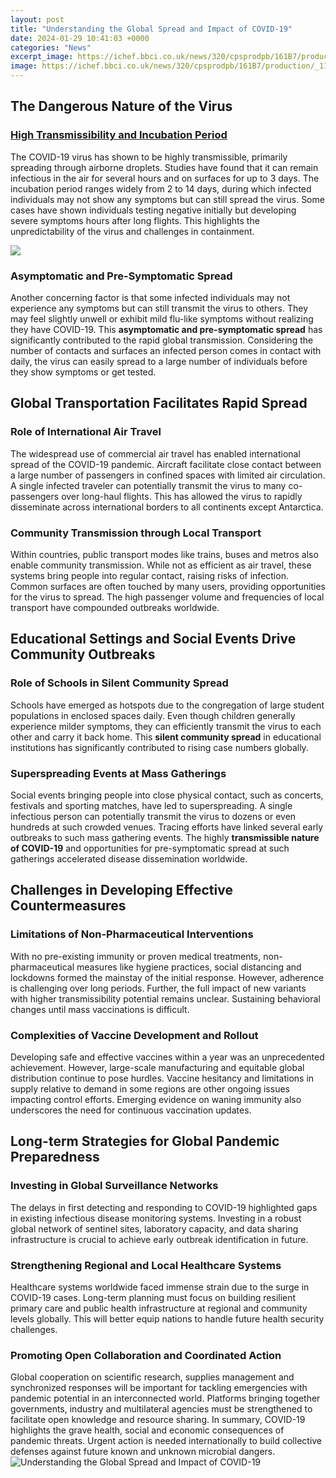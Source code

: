 ```yaml
---
layout: post
title: "Understanding the Global Spread and Impact of COVID-19"
date: 2024-01-29 10:41:03 +0000
categories: "News"
excerpt_image: https://ichef.bbci.co.uk/news/320/cpsprodpb/161B7/production/_111115509_globalmapfinal_3mar_v2-nc.png
image: https://ichef.bbci.co.uk/news/320/cpsprodpb/161B7/production/_111115509_globalmapfinal_3mar_v2-nc.png
---
```


## The Dangerous Nature of the Virus
### [High Transmissibility and Incubation Period](https://store.fi.io.vn/collection/aldrete)
The COVID-19 virus has shown to be highly transmissible, primarily spreading through airborne droplets. Studies have found that it can remain infectious in the air for several hours and on surfaces for up to 3 days. The incubation period ranges widely from 2 to 14 days, during which infected individuals may not show any symptoms but can still spread the virus. Some cases have shown individuals testing negative initially but developing severe symptoms hours after long flights. This highlights the unpredictability of the virus and challenges in containment. 

![](https://i1.wp.com/metro.co.uk/wp-content/uploads/2020/03/PRI_146463397.jpg?quality=90&amp;strip=all&amp;zoom=1&amp;resize=964%2C645&amp;ssl=1)
### **Asymptomatic and Pre-Symptomatic Spread** 
Another concerning factor is that some infected individuals may not experience any symptoms but can still transmit the virus to others. They may feel slightly unwell or exhibit mild flu-like symptoms without realizing they have COVID-19. This **asymptomatic and pre-symptomatic spread** has significantly contributed to the rapid global transmission. Considering the number of contacts and surfaces an infected person comes in contact with daily, the virus can easily spread to a large number of individuals before they show symptoms or get tested. 
## Global Transportation Facilitates Rapid Spread
### **Role of International Air Travel**
The widespread use of commercial air travel has enabled international spread of the COVID-19 pandemic. Aircraft facilitate close contact between a large number of passengers in confined spaces with limited air circulation. A single infected traveler can potentially transmit the virus to many co-passengers over long-haul flights. This has allowed the virus to rapidly disseminate across international borders to all continents except Antarctica. 
### **Community Transmission through Local Transport** 
Within countries, public transport modes like trains, buses and metros also enable community transmission. While not as efficient as air travel, these systems bring people into regular contact, raising risks of infection. Common surfaces are often touched by many users, providing opportunities for the virus to spread. The high passenger volume and frequencies of local transport have compounded outbreaks worldwide.
## Educational Settings and Social Events Drive Community Outbreaks
### **Role of Schools in Silent Community Spread**
Schools have emerged as hotspots due to the congregation of large student populations in enclosed spaces daily. Even though children generally experience milder symptoms, they can efficiently transmit the virus to each other and carry it back home. This **silent community spread** in educational institutions has significantly contributed to rising case numbers globally. 
### **Superspreading Events at Mass Gatherings**  
Social events bringing people into close physical contact, such as concerts, festivals and sporting matches, have led to superspreading. A single infectious person can potentially transmit the virus to dozens or even hundreds at such crowded venues. Tracing efforts have linked several early outbreaks to such mass gathering events. The highly **transmissible nature of COVID-19** and opportunities for pre-symptomatic spread at such gatherings accelerated disease dissemination worldwide.
## Challenges in Developing Effective Countermeasures 
### **Limitations of Non-Pharmaceutical Interventions**
With no pre-existing immunity or proven medical treatments, non-pharmaceutical measures like hygiene practices, social distancing and lockdowns formed the mainstay of the initial response. However, adherence is challenging over long periods. Further, the full impact of new variants with higher transmissibility potential remains unclear. Sustaining behavioral changes until mass vaccinations is difficult. 
### **Complexities of Vaccine Development and Rollout**  
Developing safe and effective vaccines within a year was an unprecedented achievement. However, large-scale manufacturing and equitable global distribution continue to pose hurdles. Vaccine hesitancy and limitations in supply relative to demand in some regions are other ongoing issues impacting control efforts. Emerging evidence on waning immunity also underscores the need for continuous vaccination updates.
## Long-term Strategies for Global Pandemic Preparedness
### **Investing in Global Surveillance Networks**
The delays in first detecting and responding to COVID-19 highlighted gaps in existing infectious disease monitoring systems. Investing in a robust global network of sentinel sites, laboratory capacity, and data sharing infrastructure is crucial to achieve early outbreak identification in future. 
### **Strengthening Regional and Local Healthcare Systems** 
Healthcare systems worldwide faced immense strain due to the surge in COVID-19 cases. Long-term planning must focus on building resilient primary care and public health infrastructure at regional and community levels globally. This will better equip nations to handle future health security challenges.
### **Promoting Open Collaboration and Coordinated Action**  
Global cooperation on scientific research, supplies management and synchronized responses will be important for tackling emergencies with pandemic potential in an interconnected world. Platforms bringing together governments, industry and multilateral agencies must be strengthened to facilitate open knowledge and resource sharing.
In summary, COVID-19 highlights the grave health, social and economic consequences of pandemic threats. Urgent action is needed internationally to build collective defenses against future known and unknown microbial dangers.
![Understanding the Global Spread and Impact of COVID-19](https://ichef.bbci.co.uk/news/320/cpsprodpb/161B7/production/_111115509_globalmapfinal_3mar_v2-nc.png)